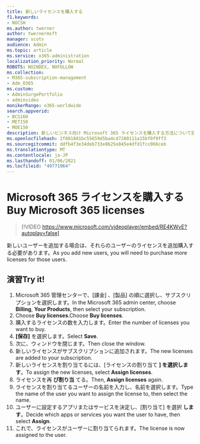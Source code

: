 ```yaml
---
title: 新しいライセンスを購入する
f1.keywords:
- NOCSH
ms.author: twerner
author: twernermsft
manager: scotv
audience: Admin
ms.topic: article
ms.service: o365-administration
localization_priority: Normal
ROBOTS: NOINDEX, NOFOLLOW
ms.collection:
- M365-subscription-management
- Adm_O365
ms.custom:
- AdminSurgePortfolio
- adminvideo
monikerRange: o365-worldwide
search.appverid:
- BCS160
- MET150
- MOE150
description: 新しいビジネス向け Microsoft 365 ライセンスを購入する方法について説明します。
ms.openlocfilehash: 2f881881bc55659d5ba4cd7280111a15bf0f9ff3
ms.sourcegitcommit: ddfb4f3e34deb733e8625e845e4dfd1fcc066ceb
ms.translationtype: MT
ms.contentlocale: ja-JP
ms.lasthandoff: 01/06/2021
ms.locfileid: "49771964"
---
```

# <a name="buy-microsoft-365-licenses"></a><span data-ttu-id="2b814-103">Microsoft 365 ライセンスを購入する</span><span class="sxs-lookup"><span data-stu-id="2b814-103">Buy Microsoft 365 licenses</span></span>

> [!VIDEO https://www.microsoft.com/videoplayer/embed/RE4KWvE?autoplay=false]

<span data-ttu-id="2b814-104">新しいユーザーを追加する場合は、それらのユーザーのライセンスを追加購入する必要があります。</span><span class="sxs-lookup"><span data-stu-id="2b814-104">As you add new users, you will need to purchase more licenses for those users.</span></span>

## <a name="try-it"></a><span data-ttu-id="2b814-105">演習</span><span class="sxs-lookup"><span data-stu-id="2b814-105">Try it!</span></span>

1. <span data-ttu-id="2b814-106">Microsoft 365 管理センターで、[課金] 、[製品] の順に選択し、サブスクリプションを選択します。</span><span class="sxs-lookup"><span data-stu-id="2b814-106">In the Microsoft 365 admin center, choose **Billing**, **Your Products**, then select your subscription.</span></span>
1. <span data-ttu-id="2b814-107">Choose **Buy licenses**.</span><span class="sxs-lookup"><span data-stu-id="2b814-107">Choose **Buy licenses**.</span></span>
1. <span data-ttu-id="2b814-108">購入するライセンスの数を入力します。</span><span class="sxs-lookup"><span data-stu-id="2b814-108">Enter the number of licenses you want to buy.</span></span>
1. <span data-ttu-id="2b814-109">**[保存]** を選択します。</span><span class="sxs-lookup"><span data-stu-id="2b814-109">Select **Save**.</span></span>
1. <span data-ttu-id="2b814-110">次に、ウィンドウを閉じます。</span><span class="sxs-lookup"><span data-stu-id="2b814-110">Then close the window.</span></span>
1. <span data-ttu-id="2b814-111">新しいライセンスがサブスクリプションに追加されます。</span><span class="sxs-lookup"><span data-stu-id="2b814-111">The new licenses are added to your subscription.</span></span>
1. <span data-ttu-id="2b814-112">新しいライセンスを割り当てるには、[ライセンスの割り当て **] を選択します**。</span><span class="sxs-lookup"><span data-stu-id="2b814-112">To assign the new licenses, select **Assign licenses**.</span></span>
1. <span data-ttu-id="2b814-113">ライセンスを再 **び割り当** てる。</span><span class="sxs-lookup"><span data-stu-id="2b814-113">Then, **Assign licenses** again.</span></span>
1. <span data-ttu-id="2b814-114">ライセンスを割り当てるユーザーの名前を入力し、名前を選択します。</span><span class="sxs-lookup"><span data-stu-id="2b814-114">Type the name of the user you want to assign the license to, then select the name.</span></span>
1. <span data-ttu-id="2b814-115">ユーザーに設定するアプリまたはサービスを決定し、[割り当て] を選択 **します**。</span><span class="sxs-lookup"><span data-stu-id="2b814-115">Decide which apps or services you want the user to have, then select **Assign**.</span></span>
1. <span data-ttu-id="2b814-116">これで、ライセンスがユーザーに割り当てられます。</span><span class="sxs-lookup"><span data-stu-id="2b814-116">The license is now assigned to the user.</span></span>